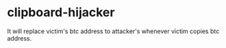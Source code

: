 # clipboard-hijacker
It will replace victim's btc address to attacker's whenever victim copies btc address.
